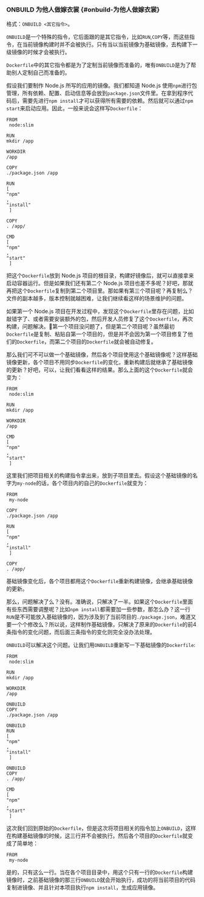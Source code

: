 ### ONBUILD 为他人做嫁衣裳 {#onbuild-为他人做嫁衣裳}

格式：`ONBUILD <其它指令>`。

`ONBUILD`是一个特殊的指令，它后面跟的是其它指令，比如`RUN`,`COPY`等，而这些指令，在当前镜像构建时并不会被执行。只有当以当前镜像为基础镜像，去构建下一级镜像的时候才会被执行。

`Dockerfile`中的其它指令都是为了定制当前镜像而准备的，唯有`ONBUILD`是为了帮助别人定制自己而准备的。

假设我们要制作 Node.js 所写的应用的镜像。我们都知道 Node.js 使用`npm`进行包管理，所有依赖、配置、启动信息等会放到`package.json`文件里。在拿到程序代码后，需要先进行`npm install`才可以获得所有需要的依赖。然后就可以通过`npm start`来启动应用。因此，一般来说会这样写`Dockerfile`：

```
FROM
 node:slim

RUN
mkdir /app

WORKDIR
/app

COPY
./package.json /app

RUN
[ 
"npm"
, 
"install"
 ]

COPY
. /app/

CMD
[ 
"npm"
, 
"start"
 ]

```

把这个`Dockerfile`放到 Node.js 项目的根目录，构建好镜像后，就可以直接拿来启动容器运行。但是如果我们还有第二个 Node.js 项目也差不多呢？好吧，那就再把这个`Dockerfile`复制到第二个项目里。那如果有第三个项目呢？再复制么？文件的副本越多，版本控制就越困难，让我们继续看这样的场景维护的问题。

如果第一个 Node.js 项目在开发过程中，发现这个`Dockerfile`里存在问题，比如敲错字了、或者需要安装额外的包，然后开发人员修复了这个`Dockerfile`，再次构建，问题解决。第一个项目没问题了，但是第二个项目呢？虽然最初`Dockerfile`是复制、粘贴自第一个项目的，但是并不会因为第一个项目修复了他们的`Dockerfile`，而第二个项目的`Dockerfile`就会被自动修复。

那么我们可不可以做一个基础镜像，然后各个项目使用这个基础镜像呢？这样基础镜像更新，各个项目不用同步`Dockerfile`的变化，重新构建后就继承了基础镜像的更新？好吧，可以，让我们看看这样的结果。那么上面的这个`Dockerfile`就会变为：

```
FROM
 node:slim

RUN
mkdir /app

WORKDIR
/app

CMD
[ 
"npm"
, 
"start"
 ]

```

这里我们把项目相关的构建指令拿出来，放到子项目里去。假设这个基础镜像的名字为`my-node`的话，各个项目内的自己的`Dockerfile`就变为：

```
FROM
 my-node

COPY
./package.json /app

RUN
[ 
"npm"
, 
"install"
 ]

COPY
. /app/

```

基础镜像变化后，各个项目都用这个`Dockerfile`重新构建镜像，会继承基础镜像的更新。

那么，问题解决了么？没有。准确说，只解决了一半。如果这个`Dockerfile`里面有些东西需要调整呢？比如`npm install`都需要加一些参数，那怎么办？这一行`RUN`是不可能放入基础镜像的，因为涉及到了当前项目的`./package.json`，难道又要一个个修改么？所以说，这样制作基础镜像，只解决了原来的`Dockerfile`的前4条指令的变化问题，而后面三条指令的变化则完全没办法处理。

`ONBUILD`可以解决这个问题。让我们用`ONBUILD`重新写一下基础镜像的`Dockerfile`:

```
FROM
 node:slim

RUN
mkdir /app

WORKDIR
/app

ONBUILD
COPY
./package.json /app

ONBUILD
RUN
[ 
"npm"
, 
"install"
 ]

ONBUILD
COPY
. /app/

CMD
[ 
"npm"
, 
"start"
 ]

```

这次我们回到原始的`Dockerfile`，但是这次将项目相关的指令加上`ONBUILD`，这样在构建基础镜像的时候，这三行并不会被执行。然后各个项目的`Dockerfile`就变成了简单地：

```
FROM
 my-node

```

是的，只有这么一行。当在各个项目目录中，用这个只有一行的`Dockerfile`构建镜像时，之前基础镜像的那三行`ONBUILD`就会开始执行，成功的将当前项目的代码复制进镜像、并且针对本项目执行`npm install`，生成应用镜像。

